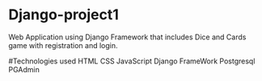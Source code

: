 # Django-project1

Web Application using Django Framework that includes Dice and Cards game with registration and login.

#Technologies used 
HTML
CSS
JavaScript
Django FrameWork
Postgresql
PGAdmin
